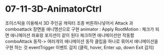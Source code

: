 # 07-11-3D-AnimatorCtrl
조이스틱을 이용해서 3D 주인공 캐릭터 조종 버튼하나넣어서 Attack 과 comboattack 장면을  애니멩션으로 구현 animator : Apply RootMotion : 체크가 되면 애니메이션 좌표랑 포지션이 같이 된다 체크하면 애니메이션만 작동함 comboAttack 동작-> 여러개의 애니메이션 동작 클립을  하나로 묶어서 애니메이션을 구현 하는 것 eventTrigger 이벤트 감지 (클릭, hover, Enter up, down Exit 감지)
